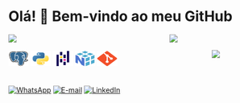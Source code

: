 # Olá! 👋 Bem-vindo ao meu GitHub

<div style="display: flex; justify-content: space-between; width: 100%;">
  <img src="https://github-readme-stats.vercel.app/api?username=valdirGarcia&show_icons=true&theme=radical" width="48%" />
  <img src="https://github-readme-stats.vercel.app/api/top-langs/?username=valdirGarcia&layout=compact&theme=radical" width="36.5%" />
</div>

<div style="display: flex; justify-content: space-between; width: 100%; align-items: center;">
 <div style="display: inline_block"><br>
 <!-- <img align="center" alt="Power BI" height="30" width="40" src="https://raw.githubusercontent.com/devicons/devicon/master/icons/powerbi/powerbi-original.svg"> -->
  <img align="center" alt="SQL" height="30" width="40" src="https://raw.githubusercontent.com/devicons/devicon/master/icons/postgresql/postgresql-original.svg">
  <img align="center" alt="Python" height="30" width="40" src="https://raw.githubusercontent.com/devicons/devicon/master/icons/python/python-original.svg">
  <img align="center" alt="Pandas" height="30" width="40" src="https://raw.githubusercontent.com/devicons/devicon/master/icons/pandas/pandas-original.svg">
  <img align="center" alt="NumPy" height="30" width="40" src="https://raw.githubusercontent.com/devicons/devicon/master/icons/numpy/numpy-original.svg">
 <!-- <img align="center" alt="Seaborn" height="30" width="40" src="https://raw.githubusercontent.com/devicons/devicon/master/icons/python/python-original.svg"> -->
 <!-- <img align="center" alt="Matplotlib" height="30" width="40" src="https://raw.githubusercontent.com/devicons/devicon/master/icons/python/python-original.svg"> -->
  <img align="center" alt="Git" height="30" width="40" src="https://raw.githubusercontent.com/devicons/devicon/master/icons/git/git-original.svg">
 </div>
<img src="https://media.tenor.com/9k7CtFaopkcAAAAi/grogu-baby-yoda.gif" width="100" />
</div>

#

[![WhatsApp](https://img.shields.io/badge/WhatsApp-25D366?style=for-the-badge&logo=whatsapp&logoColor=white)](https://wa.me/5519992613775)
[![E-mail](https://img.shields.io/badge/Email-D14836?style=for-the-badge&logo=gmail&logoColor=white)](mailto:valdirjc2002@gmail.com)
[![LinkedIn](https://img.shields.io/badge/LinkedIn-0A66C2?style=for-the-badge&logo=linkedin&logoColor=white)](https://www.linkedin.com/in/valdirgarciajr)
